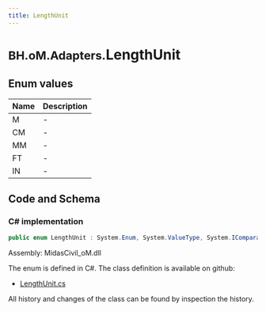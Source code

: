 ```yaml
---
title: LengthUnit
---
```


# <small>BH.oM.Adapters.</small>**LengthUnit**



## Enum values

| Name            | Description                                                    |
|-----------------|----------------------------------------------------------------|
| M |  -  |
| CM |  -  |
| MM |  -  |
| FT |  -  |
| IN |  -  |


## Code and Schema

### C# implementation

``` C# title="C#"
public enum LengthUnit : System.Enum, System.ValueType, System.IComparable, System.ISpanFormattable, System.IFormattable, System.IConvertible
```

Assembly: MidasCivil_oM.dll

The enum is defined in C#. The class definition is available on github:

- [LengthUnit.cs](https://github.com/BHoM/MidasCivil_Toolkit/blob/develop/MidasCivil_oM/eNum\LengthUnit.cs)

All history and changes of the class can be found by inspection the history.

